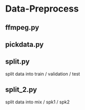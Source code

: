 # Data-Preprocess

## ffmpeg.py


## pickdata.py


## split.py

split data into train / validation / test


## split_2.py

split data into mix / spk1 / spk2
